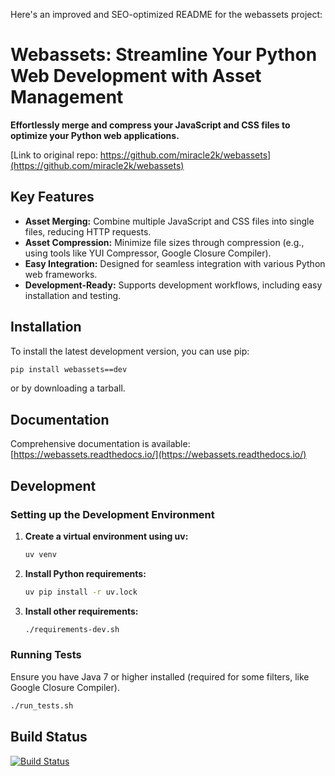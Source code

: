 Here's an improved and SEO-optimized README for the webassets project:

# Webassets: Streamline Your Python Web Development with Asset Management

**Effortlessly merge and compress your JavaScript and CSS files to optimize your Python web applications.**

[Link to original repo: https://github.com/miracle2k/webassets](https://github.com/miracle2k/webassets)

## Key Features

*   **Asset Merging:** Combine multiple JavaScript and CSS files into single files, reducing HTTP requests.
*   **Asset Compression:** Minimize file sizes through compression (e.g., using tools like YUI Compressor, Google Closure Compiler).
*   **Easy Integration:** Designed for seamless integration with various Python web frameworks.
*   **Development-Ready:**  Supports development workflows, including easy installation and testing.

## Installation

To install the latest development version, you can use pip:

```bash
pip install webassets==dev
```

or by downloading a tarball.

## Documentation

Comprehensive documentation is available: [https://webassets.readthedocs.io/](https://webassets.readthedocs.io/)

## Development

### Setting up the Development Environment

1.  **Create a virtual environment using uv:**

    ```bash
    uv venv
    ```
2.  **Install Python requirements:**

    ```bash
    uv pip install -r uv.lock
    ```

3.  **Install other requirements:**

    ```bash
    ./requirements-dev.sh
    ```

### Running Tests

Ensure you have Java 7 or higher installed (required for some filters, like Google Closure Compiler).

```bash
./run_tests.sh
```

## Build Status

[![Build Status](https://github.com/miracle2k/webassets/actions/workflows/ci.yml/badge.svg)](https://github.com/miracle2k/webassets/actions/workflows/ci.yml)